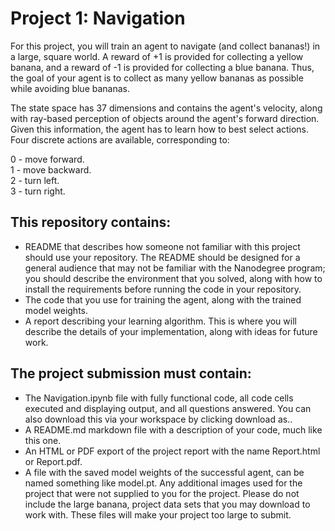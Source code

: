 # Project 1: Navigation

For this project, you will train an agent to navigate (and collect bananas!) in a large, square world.
A reward of +1 is provided for collecting a yellow banana, and a reward of -1 is provided for collecting a blue banana. Thus, the goal of your agent is to collect as many yellow bananas as possible while avoiding blue bananas.  

The state space has 37 dimensions and contains the agent's velocity, along with ray-based perception of objects around the agent's forward direction. Given this information, the agent has to learn how to best select actions. Four discrete actions are available, corresponding to:

0 - move forward.  
1 - move backward.  
2 - turn left.  
3 - turn right.  

## This repository contains: 
- README that describes how someone not familiar with this project should use your repository. The README should be designed for a general audience that may not be familiar with the Nanodegree program; you should describe the environment that you solved, along with how to install the requirements before running the code in your repository.  
- The code that you use for training the agent, along with the trained model weights.  
- A report describing your learning algorithm. This is where you will describe the details of your implementation, along with ideas for future work.

## The project submission must contain: 
- The Navigation.ipynb file with fully functional code, all code cells executed and displaying output, and all questions answered. You can also download this via your workspace by clicking download as..
- A README.md markdown file with a description of your code, much like this one.
- An HTML or PDF export of the project report with the name Report.html or Report.pdf.
- A file with the saved model weights of the successful agent, can be named something like model.pt.
Any additional images used for the project that were not supplied to you for the project. Please do not include the large banana, project data sets that you may download to work with. These files will make your project too large to submit.
